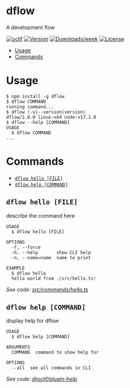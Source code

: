 dflow
=====

A development flow

[![oclif](https://img.shields.io/badge/cli-oclif-brightgreen.svg)](https://oclif.io)
[![Version](https://img.shields.io/npm/v/dflow.svg)](https://npmjs.org/package/dflow)
[![Downloads/week](https://img.shields.io/npm/dw/dflow.svg)](https://npmjs.org/package/dflow)
[![License](https://img.shields.io/npm/l/dflow.svg)](https://github.com/dehef-tech/dflow/blob/master/package.json)

<!-- toc -->
* [Usage](#usage)
* [Commands](#commands)
<!-- tocstop -->
# Usage
<!-- usage -->
```sh-session
$ npm install -g dflow
$ dflow COMMAND
running command...
$ dflow (-v|--version|version)
dflow/1.0.0 linux-x64 node-v17.1.0
$ dflow --help [COMMAND]
USAGE
  $ dflow COMMAND
...
```
<!-- usagestop -->
# Commands
<!-- commands -->
* [`dflow hello [FILE]`](#dflow-hello-file)
* [`dflow help [COMMAND]`](#dflow-help-command)

## `dflow hello [FILE]`

describe the command here

```
USAGE
  $ dflow hello [FILE]

OPTIONS
  -f, --force
  -h, --help       show CLI help
  -n, --name=name  name to print

EXAMPLE
  $ dflow hello
  hello world from ./src/hello.ts!
```

_See code: [src/commands/hello.ts](https://github.com/dehef-tech/dflow/blob/v1.0.0/src/commands/hello.ts)_

## `dflow help [COMMAND]`

display help for dflow

```
USAGE
  $ dflow help [COMMAND]

ARGUMENTS
  COMMAND  command to show help for

OPTIONS
  --all  see all commands in CLI
```

_See code: [@oclif/plugin-help](https://github.com/oclif/plugin-help/blob/v3.2.4/src/commands/help.ts)_
<!-- commandsstop -->
